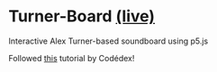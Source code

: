 # Turner-Board [(live)](https://turner-board.vercel.app/)
Interactive Alex Turner-based soundboard using p5.js

Followed [this](https://www.codedex.io/projects/build-an-interactive-soundboard-with-p5js) tutorial by Codédex!
